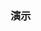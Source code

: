 ### 演示

<ButtonDemo/>

<script>
    import ButtonDemo from './ButtonDemo.vue';
    export default {
        components: {ButtonDemo},
    }
</script>
